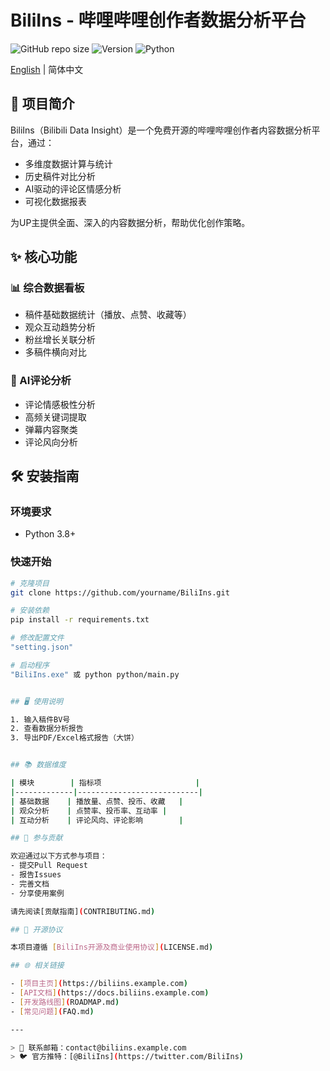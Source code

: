 # BiliIns - 哔哩哔哩创作者数据分析平台

![GitHub repo size](https://img.shields.io/github/repo-size/ZeroMi-Studio/BiliIns)
![Version](https://img.shields.io/badge/version-1.1.0-blue)
![Python](https://img.shields.io/badge/python-3.8%2B-blue)

[English](./README_EN.md) | 简体中文

## 📌 项目简介

BiliIns（Bilibili Data Insight）是一个免费开源的哔哩哔哩创作者内容数据分析平台，通过：

- 多维度数据计算与统计
- 历史稿件对比分析
- AI驱动的评论区情感分析
- 可视化数据报表

为UP主提供全面、深入的内容数据分析，帮助优化创作策略。

## ✨ 核心功能

### 📊 综合数据看板
- 稿件基础数据统计（播放、点赞、收藏等）
- 观众互动趋势分析
- 粉丝增长关联分析
- 多稿件横向对比

### 🤖 AI评论分析
- 评论情感极性分析
- 高频关键词提取
- 弹幕内容聚类
- 评论风向分析

## 🛠 安装指南

### 环境要求
- Python 3.8+

### 快速开始
```bash
# 克隆项目
git clone https://github.com/yourname/BiliIns.git

# 安装依赖
pip install -r requirements.txt

# 修改配置文件
"setting.json"

# 启动程序
"BiliIns.exe" 或 python python/main.py


## 🖥 使用说明

1. 输入稿件BV号
2. 查看数据分析报告
3. 导出PDF/Excel格式报告（大饼）


## 📚 数据维度

| 模块        | 指标项                     |
|-------------|---------------------------|
| 基础数据    | 播放量、点赞、投币、收藏   |
| 观众分析    | 点赞率、投币率、互动率 |
| 互动分析    | 评论风向、评论影响        |

## 🤝 参与贡献

欢迎通过以下方式参与项目：
- 提交Pull Request
- 报告Issues
- 完善文档
- 分享使用案例

请先阅读[贡献指南](CONTRIBUTING.md)

## 📄 开源协议

本项目遵循 [BiliIns开源及商业使用协议](LICENSE.md)

## 🌐 相关链接

- [项目主页](https://biliins.example.com)
- [API文档](https://docs.biliins.example.com)
- [开发路线图](ROADMAP.md)
- [常见问题](FAQ.md)

---

> 📧 联系邮箱：contact@biliins.example.com  
> 🐦 官方推特：[@BiliIns](https://twitter.com/BiliIns)
